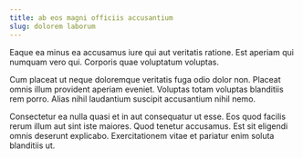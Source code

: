 ```yaml
---
title: ab eos magni officiis accusantium
slug: dolorem laborum
---
```


Eaque ea minus ea accusamus iure qui aut veritatis ratione. Est aperiam qui numquam vero qui. Corporis quae voluptatum voluptas.

Cum placeat ut neque doloremque veritatis fuga odio dolor non. Placeat omnis illum provident aperiam eveniet. Voluptas totam voluptas blanditiis rem porro. Alias nihil laudantium suscipit accusantium nihil nemo.

Consectetur ea nulla quasi et in aut consequatur ut esse. Eos quod facilis rerum illum aut sint iste maiores. Quod tenetur accusamus. Est sit eligendi omnis deserunt explicabo. Exercitationem vitae et pariatur enim soluta blanditiis ut.
